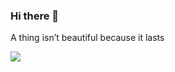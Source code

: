 ### Hi there 👋


A thing isn’t beautiful because it lasts

<img src="https://media.giphy.com/media/6MWahPArixa6I/giphy.gif" />
<!--
**xuanvan229/xuanvan229** is a ✨ _special_ ✨ repository because its `README.md` (this file) appears on your GitHub profile.

Here are some ideas to get you started:

- 🔭 I’m currently working on ...
- 🌱 I’m currently learning ...
- 👯 I’m looking to collaborate on ...
- 🤔 I’m looking for help with ...
- 💬 Ask me about ...
- 📫 How to reach me: ...
- 😄 Pronouns: ...
- ⚡ Fun fact: ...
-->
